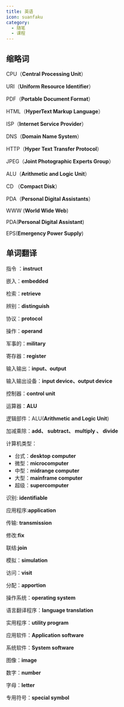 ```yaml
---
title: 英语
icon: suanfaku
category:
  - 随笔
  - 课程
---
```


## 缩略词

CPU（**Central Processing Unit**）

URI（**Uniform Resource Identifier**）

PDF（**Portable Document Format**）

HTML（**HyperText Markup Language**）

ISP（**Internet Service Provider**）

DNS（**Domain Name System**）

HTTP（**Hyper Text Transfer Protocol**）

JPEG（**Joint Photographic Experts Group**）

ALU（**Arithmetic and Logic Unit**）

CD （**Compact Disk**）

PDA（**Personal Digital Assistants**）

WWW (**World Wide Web**)

PDA(**Personal Digital Assistant**)

EPS(**Emergency Power Supply**)





## 单词翻译

指令 ：**instruct**

嵌入：**embedded**

检索：**retrieve**

辨别：**distinguish**

协议：**protocol**

操作：**operand**

军事的：**military**

寄存器：**register**

输入输出：**input、output**

输入输出设备：**input device、output device**

控制器：**control unit**

运算器：**ALU**

逻辑部件：ALU(**Arithmetic and Logic Unit**)

加减乘除：**add、 subtract、 multiply 、 divide**

计算机类型：

* 台式：**desktop computer**
* 微型：**microcomputer**
* 中型：**midrange computer**
* 大型：**mainframe computer**
* 超级：**supercomputer**





识别: **identifiable**

应用程序:**application**

传输: **transmission**

修改:**fix**

联结:**join**

模拟：**simulation**

访问：**visit**

分配：**apportion**

操作系统：**operating system**

语言翻译程序：**language translation**

实用程序：**utility program**

应用软件：**Application software**

系统软件：**System software**

图像：**image**

数字：**number**

字母：**letter**

专用符号：**special symbol**
